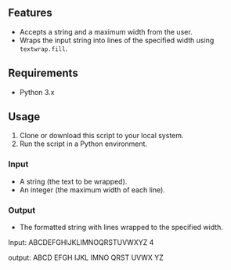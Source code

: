 ## Features
- Accepts a string and a maximum width from the user.
- Wraps the input string into lines of the specified width using `textwrap.fill`.

## Requirements
- Python 3.x

## Usage

1. Clone or download this script to your local system.
2. Run the script in a Python environment.

### Input
- A string (the text to be wrapped).
- An integer (the maximum width of each line).

### Output
- The formatted string with lines wrapped to the specified width.

Input: 
ABCDEFGHIJKLIMNOQRSTUVWXYZ
4

output:
ABCD
EFGH
IJKL
IMNO
QRST
UVWX
YZ
